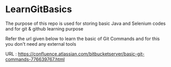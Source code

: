 # LearnGitBasics
The purpose of this repo is used for storing basic Java and Selenium codes and for git &amp; github learning purpose

Refer the url given below to learn the basic of Git Commands and for this you don't need any external tools

URL : https://confluence.atlassian.com/bitbucketserver/basic-git-commands-776639767.html
